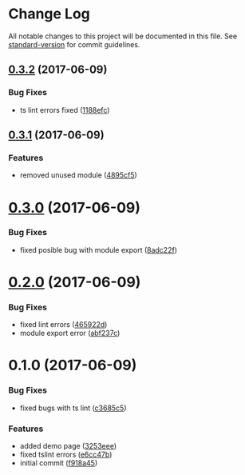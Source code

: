# Change Log

All notable changes to this project will be documented in this file. See [standard-version](https://github.com/conventional-changelog/standard-version) for commit guidelines.

<a name="0.3.2"></a>
## [0.3.2](https://github.com/dzivo/angular-oib-validator/compare/v0.3.1...v0.3.2) (2017-06-09)


### Bug Fixes

* ts lint errors fixed ([1188efc](https://github.com/dzivo/angular-oib-validator/commit/1188efc))



<a name="0.3.1"></a>
## [0.3.1](https://github.com/dzivo/angular-oib-validator/compare/v0.3.0...v0.3.1) (2017-06-09)


### Features

* removed unused module ([4895cf5](https://github.com/dzivo/angular-oib-validator/commit/4895cf5))



<a name="0.3.0"></a>
# [0.3.0](https://github.com/dzivo/angular-oib-validator/compare/v0.2.0...v0.3.0) (2017-06-09)


### Bug Fixes

* fixed posible bug with module export ([8adc22f](https://github.com/dzivo/angular-oib-validator/commit/8adc22f))



<a name="0.2.0"></a>
# [0.2.0](https://github.com/dzivo/angular-oib-validator/compare/v0.1.0...v0.2.0) (2017-06-09)


### Bug Fixes

* fixed lint errors ([465922d](https://github.com/dzivo/angular-oib-validator/commit/465922d))
* module export error ([abf237c](https://github.com/dzivo/angular-oib-validator/commit/abf237c))



<a name="0.1.0"></a>
# 0.1.0 (2017-06-09)


### Bug Fixes

* fixed bugs with ts lint ([c3685c5](https://github.com/dzivo/angular-oib-validator/commit/c3685c5))


### Features

* added demo page ([3253eee](https://github.com/dzivo/angular-oib-validator/commit/3253eee))
* fixed tslint errors ([e6cc47b](https://github.com/dzivo/angular-oib-validator/commit/e6cc47b))
* initial commit ([f918a45](https://github.com/dzivo/angular-oib-validator/commit/f918a45))
